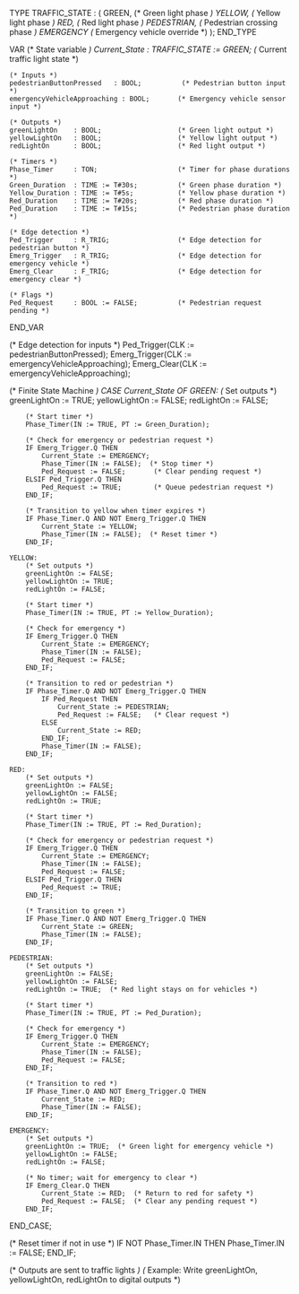 TYPE
    TRAFFIC_STATE : (
        GREEN,          (* Green light phase *)
        YELLOW,         (* Yellow light phase *)
        RED,            (* Red light phase *)
        PEDESTRIAN,     (* Pedestrian crossing phase *)
        EMERGENCY       (* Emergency vehicle override *)
    );
END_TYPE

VAR
    (* State variable *)
    Current_State   : TRAFFIC_STATE := GREEN;  (* Current traffic light state *)

    (* Inputs *)
    pedestrianButtonPressed   : BOOL;          (* Pedestrian button input *)
    emergencyVehicleApproaching : BOOL;       (* Emergency vehicle sensor input *)

    (* Outputs *)
    greenLightOn    : BOOL;                   (* Green light output *)
    yellowLightOn   : BOOL;                   (* Yellow light output *)
    redLightOn      : BOOL;                   (* Red light output *)

    (* Timers *)
    Phase_Timer     : TON;                    (* Timer for phase durations *)
    Green_Duration  : TIME := T#30s;          (* Green phase duration *)
    Yellow_Duration : TIME := T#5s;           (* Yellow phase duration *)
    Red_Duration    : TIME := T#20s;          (* Red phase duration *)
    Ped_Duration    : TIME := T#15s;          (* Pedestrian phase duration *)

    (* Edge detection *)
    Ped_Trigger     : R_TRIG;                 (* Edge detection for pedestrian button *)
    Emerg_Trigger   : R_TRIG;                 (* Edge detection for emergency vehicle *)
    Emerg_Clear     : F_TRIG;                 (* Edge detection for emergency clear *)

    (* Flags *)
    Ped_Request     : BOOL := FALSE;          (* Pedestrian request pending *)
END_VAR

(* Edge detection for inputs *)
Ped_Trigger(CLK := pedestrianButtonPressed);
Emerg_Trigger(CLK := emergencyVehicleApproaching);
Emerg_Clear(CLK := emergencyVehicleApproaching);

(* Finite State Machine *)
CASE Current_State OF
    GREEN:
        (* Set outputs *)
        greenLightOn := TRUE;
        yellowLightOn := FALSE;
        redLightOn := FALSE;

        (* Start timer *)
        Phase_Timer(IN := TRUE, PT := Green_Duration);

        (* Check for emergency or pedestrian request *)
        IF Emerg_Trigger.Q THEN
            Current_State := EMERGENCY;
            Phase_Timer(IN := FALSE);  (* Stop timer *)
            Ped_Request := FALSE;       (* Clear pending request *)
        ELSIF Ped_Trigger.Q THEN
            Ped_Request := TRUE;        (* Queue pedestrian request *)
        END_IF;

        (* Transition to yellow when timer expires *)
        IF Phase_Timer.Q AND NOT Emerg_Trigger.Q THEN
            Current_State := YELLOW;
            Phase_Timer(IN := FALSE);  (* Reset timer *)
        END_IF;

    YELLOW:
        (* Set outputs *)
        greenLightOn := FALSE;
        yellowLightOn := TRUE;
        redLightOn := FALSE;

        (* Start timer *)
        Phase_Timer(IN := TRUE, PT := Yellow_Duration);

        (* Check for emergency *)
        IF Emerg_Trigger.Q THEN
            Current_State := EMERGENCY;
            Phase_Timer(IN := FALSE);
            Ped_Request := FALSE;
        END_IF;

        (* Transition to red or pedestrian *)
        IF Phase_Timer.Q AND NOT Emerg_Trigger.Q THEN
            IF Ped_Request THEN
                Current_State := PEDESTRIAN;
                Ped_Request := FALSE;   (* Clear request *)
            ELSE
                Current_State := RED;
            END_IF;
            Phase_Timer(IN := FALSE);
        END_IF;

    RED:
        (* Set outputs *)
        greenLightOn := FALSE;
        yellowLightOn := FALSE;
        redLightOn := TRUE;

        (* Start timer *)
        Phase_Timer(IN := TRUE, PT := Red_Duration);

        (* Check for emergency or pedestrian request *)
        IF Emerg_Trigger.Q THEN
            Current_State := EMERGENCY;
            Phase_Timer(IN := FALSE);
            Ped_Request := FALSE;
        ELSIF Ped_Trigger.Q THEN
            Ped_Request := TRUE;
        END_IF;

        (* Transition to green *)
        IF Phase_Timer.Q AND NOT Emerg_Trigger.Q THEN
            Current_State := GREEN;
            Phase_Timer(IN := FALSE);
        END_IF;

    PEDESTRIAN:
        (* Set outputs *)
        greenLightOn := FALSE;
        yellowLightOn := FALSE;
        redLightOn := TRUE;  (* Red light stays on for vehicles *)

        (* Start timer *)
        Phase_Timer(IN := TRUE, PT := Ped_Duration);

        (* Check for emergency *)
        IF Emerg_Trigger.Q THEN
            Current_State := EMERGENCY;
            Phase_Timer(IN := FALSE);
            Ped_Request := FALSE;
        END_IF;

        (* Transition to red *)
        IF Phase_Timer.Q AND NOT Emerg_Trigger.Q THEN
            Current_State := RED;
            Phase_Timer(IN := FALSE);
        END_IF;

    EMERGENCY:
        (* Set outputs *)
        greenLightOn := TRUE;  (* Green light for emergency vehicle *)
        yellowLightOn := FALSE;
        redLightOn := FALSE;

        (* No timer; wait for emergency to clear *)
        IF Emerg_Clear.Q THEN
            Current_State := RED;  (* Return to red for safety *)
            Ped_Request := FALSE;  (* Clear any pending request *)
        END_IF;

END_CASE;

(* Reset timer if not in use *)
IF NOT Phase_Timer.IN THEN
    Phase_Timer.IN := FALSE;
END_IF;

(* Outputs are sent to traffic lights *)
(* Example: Write greenLightOn, yellowLightOn, redLightOn to digital outputs *)
